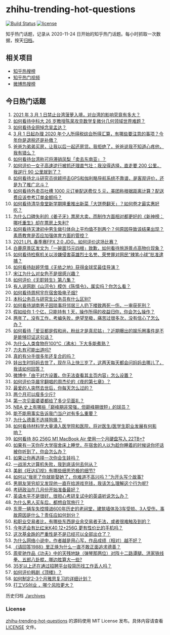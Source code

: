 # zhihu-trending-hot-questions

[![Build Status](https://github.com/justjavac/zhihu-trending-hot-questions/workflows/ci/badge.svg?branch=master)](https://github.com/justjavac/zhihu-trending-hot-questions/actions)
[![license](https://img.shields.io/github/license/justjavac/zhihu-trending-hot-questions)](https://github.com/justjavac/zhihu-trending-hot-questions/blob/master/LICENSE)

知乎热门话题，记录从 2020-11-24 日开始的知乎热门话题。每小时抓取一次数据，按天[归档](./archives)。

## 相关项目

- [知乎热搜榜](https://github.com/justjavac/zhihu-trending-top-search)
- [知乎热门视频](https://github.com/justjavac/zhihu-trending-hot-video)
- [微博热搜榜](https://github.com/justjavac/weibo-trending-hot-search)

## 今日热门话题

<!-- BEGIN -->
<!-- 最后更新时间 Tue Mar 02 2021 03:01:12 GMT+0800 (CST) -->
1. [2021 年 3 月 1 日禁止台湾菠萝入境，对台湾的影响究竟有多大？](https://www.zhihu.com/question/446790267)
1. [如何看待中科大 26 岁教授陈杲攻克数学复微分几何领域世界难题？](https://www.zhihu.com/question/446619006)
1. [如何看待全网悼念吴孟达？](https://www.zhihu.com/question/446772908)
1. [3 月 1 日起办理 2020 年个人所得税综合所得汇算，有哪些要注意的事项？今年你是退税还是补缴？](https://www.zhihu.com/question/446970432)
1. [爸爸为弟弟买房，让我以后一起还房贷。我拒绝了，爸爸说我不知道心疼他，我有错么？](https://www.zhihu.com/question/446382520)
1. [如何看待台湾称可将滞销凤梨「卖去东南亚」？](https://www.zhihu.com/question/446796156)
1. [如何评价一女子高速逆行被抓还理直气壮：我没得选择，直走要 200 公里，我逆行 90 公里就到了？](https://www.zhihu.com/question/446499631)
1. [如何看待北斗研究员徐颖抨击GPS和伽利略导航系统不靠谱，是客观评价，还是为了推广北斗？](https://www.zhihu.com/question/446962735)
1. [如何看待外卖员吐槽 1000 元订单配送费仅 5 元，美团称根据距离计算？配送费应该参考订单金额吗？](https://www.zhihu.com/question/446865908)
1. [如何看待清华食堂新学期隆重推出新菜「大饼卷翻天」？如何卷才最实惠好吃？](https://www.zhihu.com/question/447025275)
1. [为什么口碑失利的《姜子牙》票房大卖，而制作方面相对都更好的《新神榜：哪吒重生》却在票房上失利?](https://www.zhihu.com/question/446226236)
1. [如何看待天津初中男生做引体向上平均值不到两个？何原因导致该结果出现？素质教育是否应加强体育方面的管控？](https://www.zhihu.com/question/445033116)
1. [2021 LPL 春季赛FPX 2:0 JDG，如何评价这场比赛？](https://www.zhihu.com/question/447063803)
1. [白鹿原景区发文为「一碗面15元四根」致歉，如何看待旅游景点高物价现象？](https://www.zhihu.com/question/447011378)
1. [如何看待检察机关以涉嫌侵害英雄烈士名誉、荣誉罪对网民“辣笔小球”批准逮捕？](https://www.zhihu.com/question/446968187)
1. [如何看待赵婷凭借《无依之地》获得金球奖最佳导演？](https://www.zhihu.com/question/446994243)
1. [宋江为什么对女色不是很感兴趣？](https://www.zhihu.com/question/20475934)
1. [如何评价《无职转生》第八集？](https://www.zhihu.com/question/446924355)
1. [有人说网剧《山河令》模仿《陈情令》，属实吗？你怎么看？](https://www.zhihu.com/question/446558402)
1. [如何看待周柯宇在宿舍吸电子烟?](https://www.zhihu.com/question/447080836)
1. [本科公务员与研究生公务员有什么区别?](https://www.zhihu.com/question/446590384)
1. [如何看待湖南男子因琐事将邻居三人扔下楼致两死一伤，一审获死刑？](https://www.zhihu.com/question/446372744)
1. [假如给你 1 个亿，只能持有 1 天，操作所得的收益归你，你会怎么操作？](https://www.zhihu.com/question/433016646)
1. [两年了，没有工作，考编失败，绝望至极，痛苦过很多次，没有信心了怎么办？](https://www.zhihu.com/question/396163575)
1. [如何看待「爱豆都是假和尚，粉丝才是真尼姑」？近期曝出的娱乐圈事件是不是能够印证这句话？](https://www.zhihu.com/question/441777356)
1. [为什么人类食物在100℃（沸水）下大多能煮熟？](https://www.zhihu.com/question/446789454)
1. [力丸有可能出道吗?](https://www.zhihu.com/question/445875561)
1. [真的有分手很多年还复合的吗？](https://www.zhihu.com/question/276310409)
1. [娃出生时妈妈去世了，现在马上快三岁了，这两天每天都会问妈妈去哪儿了，我该如何回答？](https://www.zhihu.com/question/446037219)
1. [微博中「由于对方设置，你无法查看其主页内容」怎么设置？](https://www.zhihu.com/question/446777679)
1. [如何评价华晨宇翻唱的周杰伦的《夜的第七章》？](https://www.zhihu.com/question/441931973)
1. [最爱的人突然去世后，你每天怎么过的？](https://www.zhihu.com/question/326414267)
1. [两个月可以瘦多少斤?](https://www.zhihu.com/question/430561258)
1. [第一次见面婆婆都给了多少见面礼？](https://www.zhihu.com/question/444668389)
1. [NBA 史上有哪些「巅峰期非常强，但巅峰期很短」的球员？](https://www.zhihu.com/question/444988615)
1. [能不能用事实告诉我门当户对有多么重要？](https://www.zhihu.com/question/279552421)
1. [为什么德善不选择狗焕？](https://www.zhihu.com/question/434177181)
1. [如何看待材料学大量涌入医学院和医院，将对医生/医学生职业发展有何影响？](https://www.zhihu.com/question/446300810)
1. [如何看待 8G 256G M1 MacBook Air 使用一个月硬盘写入 22TB+?](https://www.zhihu.com/question/445974361)
1. [如果有一天你在大学宿舍床上睡觉，在宿舍的人以为趁你睡着的时候说你坏话被你听到了，你会怎么办？](https://www.zhihu.com/question/431107647)
1. [如果让你再选择一次你会生娃吗？](https://www.zhihu.com/question/443066252)
1. [一战浙大计算机失败，我到底该何去何从？](https://www.zhihu.com/question/446670706)
1. [美剧《旺达幻视》有哪些细思恐极的细节?](https://www.zhihu.com/question/439549545)
1. [如何以“我死了你就能娶她了，你难道不高兴吗？”为开头写个故事?](https://www.zhihu.com/question/437396343)
1. [男朋友哭穷却又发现他一直在给游戏充钱，我该怎么理解这个行为呢?](https://www.zhihu.com/question/446071487)
1. [考研政治在几月份开始准备最好？](https://www.zhihu.com/question/323153005)
1. [英语水平不是很好，很担心考研复试中的英语听说怎么办？](https://www.zhihu.com/question/321466010)
1. [为什么男人买车后，都想自驾旅行？](https://www.zhihu.com/question/446393659)
1. [东莞一辆车失控撞进600年历史的老祠堂，建筑墙体及3车受损、3人受伤，事故原因是什么？责任应如何划分？](https://www.zhihu.com/question/447023469)
1. [和职业交易者比，有哪些东西是业余交易者无法，或者很难触及到的？](https://www.zhihu.com/question/303187787)
1. [今年还会有比红米K40 12+256G 更有性价比的手机吗？](https://www.zhihu.com/question/446647010)
1. [这次基金跌的严重性是不是已经可以全部出仓了？](https://www.zhihu.com/question/446582775)
1. [为什么网络小说中，作者越是用心写，作品成绩（相对）越不好？](https://www.zhihu.com/question/318443192)
1. [《请回答1988》里正焕为什么一直不敢正面追求德善？](https://www.zhihu.com/question/393632121)
1. [周星驰作品《功夫》中的天残地缺（弹琴那两位）对阵十二路谭腿、洪家铁线拳、五郎八卦棍，哪边胜算大一些?](https://www.zhihu.com/question/423613579)
1. [35岁以上还在通过招聘平台投简历找工作丢人吗？](https://www.zhihu.com/question/384533464)
1. [如何评价韩剧《顶楼》？](https://www.zhihu.com/question/423817224)
1. [如何制定2-3个月雅思复习的详细计划？](https://www.zhihu.com/question/29434069)
1. [打工VS创业 ，哪个风险更大？](https://www.zhihu.com/question/445185445)
<!-- END -->

历史归档 [./archives](./archives)

### License

[zhihu-trending-hot-questions](https://github.com/justjavac/zhihu-trending-hot-questions) 的源码使用 MIT License 发布。具体内容请查看 [LICENSE](./LICENSE) 文件。
